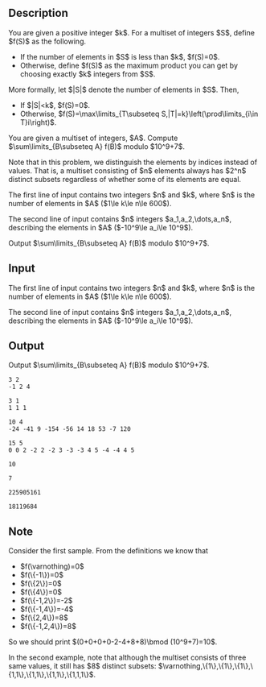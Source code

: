 ## Description

<div><p>You are given a positive integer $k$. For a multiset of integers $S$, define $f(S)$ as the following.</p><ul> <li> If the number of elements in $S$ is less than $k$, $f(S)=0$. </li><li> Otherwise, define $f(S)$ as the maximum product you can get by choosing exactly $k$ integers from $S$. </li></ul><p>More formally, let $|S|$ denote the number of elements in $S$. Then,</p><ul> <li> If $|S|&lt;k$, $f(S)=0$. </li><li> Otherwise, $f(S)=\max\limits_{T\subseteq S,|T|=k}\left(\prod\limits_{i\in T}i\right)$. </li></ul><p>You are given a multiset of integers, $A$. Compute $\sum\limits_{B\subseteq A} f(B)$ modulo $10^9+7$.</p><p>Note that in this problem, <span class="tex-font-style-bf">we distinguish the elements by indices instead of values</span>. That is, a multiset consisting of $n$ elements always has $2^n$ distinct subsets regardless of whether some of its elements are equal.</p></div><div class="input-specification"><p>The first line of input contains two integers $n$ and $k$, where $n$ is the number of elements in $A$ ($1\le k\le n\le 600$).</p><p>The second line of input contains $n$ integers $a_1,a_2,\dots,a_n$, describing the elements in $A$ ($-10^9\le a_i\le 10^9$).</p></div><div class="output-specification"><p>Output $\sum\limits_{B\subseteq A} f(B)$ modulo $10^9+7$.</p></div>

## Input

<p>The first line of input contains two integers $n$ and $k$, where $n$ is the number of elements in $A$ ($1\le k\le n\le 600$).</p><p>The second line of input contains $n$ integers $a_1,a_2,\dots,a_n$, describing the elements in $A$ ($-10^9\le a_i\le 10^9$).</p>

## Output

<p>Output $\sum\limits_{B\subseteq A} f(B)$ modulo $10^9+7$.</p>





```input1
3 2
-1 2 4
```




```input2
3 1
1 1 1
```




```input3
10 4
-24 -41 9 -154 -56 14 18 53 -7 120
```




```input4
15 5
0 0 2 -2 2 -2 3 -3 -3 4 5 -4 -4 4 5
```




```output1
10
```




```output2
7
```




```output3
225905161
```




```output4
18119684
```



## Note

<p>Consider the first sample. From the definitions we know that</p><ul> <li> $f(\varnothing)=0$ </li><li> $f(\{-1\})=0$ </li><li> $f(\{2\})=0$ </li><li> $f(\{4\})=0$ </li><li> $f(\{-1,2\})=-2$ </li><li> $f(\{-1,4\})=-4$ </li><li> $f(\{2,4\})=8$ </li><li> $f(\{-1,2,4\})=8$ </li></ul><p>So we should print $(0+0+0+0-2-4+8+8)\bmod (10^9+7)=10$.</p><p>In the second example, note that although the multiset consists of three same values, it still has $8$ distinct subsets: $\varnothing,\{1\},\{1\},\{1\},\{1,1\},\{1,1\},\{1,1\},\{1,1,1\}$.</p>
